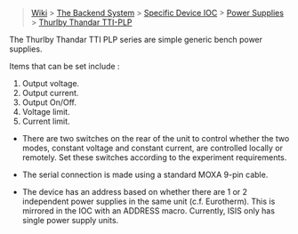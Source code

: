 > [Wiki](Home) > [The Backend System](The-Backend-System) > [Specific Device IOC](Specific-Device-IOC) > [Power Supplies](Power-Supplies) > [Thurlby Thandar TTI-PLP](Thurlby-Thandar-TTI-PLP-Power-Supply)

The Thurlby Thandar TTI PLP series are simple generic bench power supplies.

Items that can be set include :

1. Output voltage.
1. Output current.
1. Output On/Off.
1. Voltage limit.
1. Current limit.

* There are two switches on the rear of the unit to control whether the two modes, constant voltage and constant current, are controlled locally or 
remotely.  Set these switches according to the experiment requirements.

* The serial connection is made using a standard MOXA 9-pin cable.

* The device has an address based on whether there are 1 or 2 independent power supplies in the same unit (c.f. Eurotherm). This is mirrored in the IOC with an ADDRESS macro. Currently, ISIS only has single power supply units.
